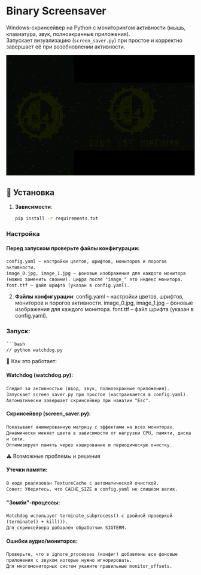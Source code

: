 # Binary Screensaver 

Windows-скринсейвер на Python с мониторингом активности (мышь, клавиатура, звук, полноэкранные приложения).  
Запускает визуализацию (`screen_saver.py`) при простое и корректно завершает её при возобновлении активности.

![Demo](demo.gif)

## 🔧 Установка

1. **Зависимости**:
   ```bash
   pip install -r requirements.txt
### Настройка
#### Перед запуском проверьте файлы конфигурации:
	config.yaml – настройки цветов, шрифтов, мониторов и порогов активности.
	image_0.jpg, image_1.jpg – фоновые изображения для каждого монитора (можно заменить своими). цифра после "image_" это индекс монитора.
	font.ttf – файл шрифта (указан в config.yaml).

2. **Файлы конфигурации**:
config.yaml – настройки цветов, шрифтов, мониторов и порогов активности.
image_0.jpg, image_1.jpg – фоновые изображения для каждого монитора.
font.ttf – файл шрифта (указан в config.yaml).

### Запуск:
	```bash
	// python watchdog.py

🚀 Как это работает:
#### Watchdog (watchdog.py):
	Следит за активностью (ввод, звук, полноэкранные приложения).
	Запускает screen_saver.py при простое (настраивается в config.yaml).
	Автоматически завершает скринсейвер при нажатии "Esc".

#### Скринсейвер (screen_saver.py):
	Показывает анимированную матрицу с эффектами на всех мониторах.
	Динамически меняет цвета в зависимости от нагрузки CPU, памяти, диска и сети.
	Оптимизирует память через кэширование и периодическую очистку.

⚠️ Возможные проблемы и решения
#### Утечки памяти:
	В коде реализован TextureCache с автоматической очисткой.
	Совет: Убедитесь, что CACHE_SIZE в config.yaml не слишком велик.

#### "Зомби"-процессы:
	Watchdog использует terminate_subprocess() с двойной проверкой (terminate() + kill()).
	Для скринсейвера добавлен обработчик SIGTERM.

#### Ошибки аудио/мониторов:
	Проверьте, что в ignore_processes (конфиг) добавлены все фоновые приложения с звуком которые нужно игнорировать.
	Для многомониторных систем укажите правильные monitor_offsets.

